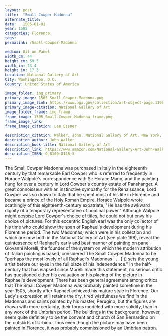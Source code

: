 ```yaml
---
layout: post
title:  "Small Cowper Madonna"
alternate_title:
date:   1505-01-01
year: 1505
categories: Florence
tags:
permalink: /Small-Cowper-Madonna

medium: Oil on Panel
width_cm: 44
height_cm: 59.5
width_in: 23.4
height_in: 17.3
Location: National Gallery of Art
City: Washingston, D.C.
Country: United States of America

image_folder: img_primary
primary_image: 1505_Small-Cowper-Madonna.png
primary_image_link: https://www.nga.gov/collection/art-object-page.1196.html
primary_image-citation: National Gallery of Art
image_folder_frame: img_frame
frame_image: 1505_Small-Cowper-Madonna-frame.png
frame_image_link:
frame_image_citation: Lee Essner

description_citation: Walker, John. National Gallery of Art. New York, Harry N. Abrams, Inc., 1995. Print. p174
description_author: John Walker
description_book-title: National Gallery of Art
description_link: https://www.amazon.com/National-Gallery-Art-John-Walker/dp/0810981483/ref=sr_1_1?ie=UTF8&qid=1538367982&sr=8-1&keywords=0810981483
description_ISBN: 0-8109-8148-3
---
```


The Small Cowper Madonna was purchased in Italy in the eighteenth century by that remarkable Earl Cowper who is referred to frequently in Horace Walpole's correspondence with Sir Horace Mann, and the painting hung for over a century in Lord Cowper's country estate of Panshanger. A great connoisseur with an instinc­tive sympathy for the Renaissance, Lord Cowper was so drawn to Italy that he spent most of his life in Florence and became a prince of the Holy Roman Empire. Horace Walpole wrote scathingly of this eighteenth-century expatriate, "He has the awkward dignity of a temporary representative of nominal power."
Although Walpole might despise Lord Cowper's choice of titles, he could not but envy his choice of pictures. For this eccentric English earl was the only collector of his time who could show the span of Raphael's development during his Florentine period. The two Madonnas, which were in his collection and which are now both in the National Gallery of Art (see plate 198), reveal the quintessence of Raphael's ear­ly and best manner of painting on panel. Giovanni Morelli, the founder of the sys­tem on which the modern attribution of Italian painting is based, considered The Small Cowper Madonna to be "perhaps the most lovely of all Raphael's Ma­donnas . . . [It] sets the young artist before our eyes in the full blaze of his inde­pendence." In the half-century that has elapsed since Morelli made this statement, no serious critic has questioned either his evaluation or his placing of the picture in Raphael's development. There has been general agreement among critics that The Small Cowper Madonna was probably painted sometime in the year 1505, shortly after Raphael achieved his mature style in Florence. Our Lady's expression still re­tains the dry, tired wistfulness we find in the Madonnas and saints painted by his master, Perugino, but the figures are drawn with more certainty, their forms mod­eled with more solidity, than in any work of the Umbrian period. The buildings in the background, however, seem quite definitely to be the convent and church of San Bernardino on the outskirts of Urbino. Thus even though the picture may have been painted in Florence, it was probably commissioned by an Umbrian patron.
